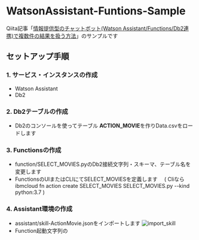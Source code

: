 # WatsonAssistant-Funtions-Sample
Qiita記事「[情報提供型のチャットボット(Watson Assistant/Functions/Db2連携)で複数件の結果を扱う方法]()」のサンプルです

## セットアップ手順
### 1. サービス・インスタンスの作成
- Watson Assistant
- Db2
### 2. Db2テーブルの作成
- Db2のコンソールを使ってテーブル **ACTION_MOVIE**を作りData.csvをロードします
### 3. Functionsの作成
- function/SELECT_MOVIES.pyのDb2接続文字列・スキーマ、テーブル名を変更します
- FunctionsのUIまたはCLIにてSELECT_MOVIESを定義します
　( Cliならibmcloud fn action create SELECT_MOVIES SELECT_MOVIES.py --kind python:3.7 )
 
### 4. Assistant環境の作成
- assistant/skill-ActionMovie.jsonをインポートします
![import_skill](https://user-images.githubusercontent.com/9675895/63082531-694f4580-bf81-11e9-8cbf-efab64e1a1aa.png)
- Function起動文字列の

```
